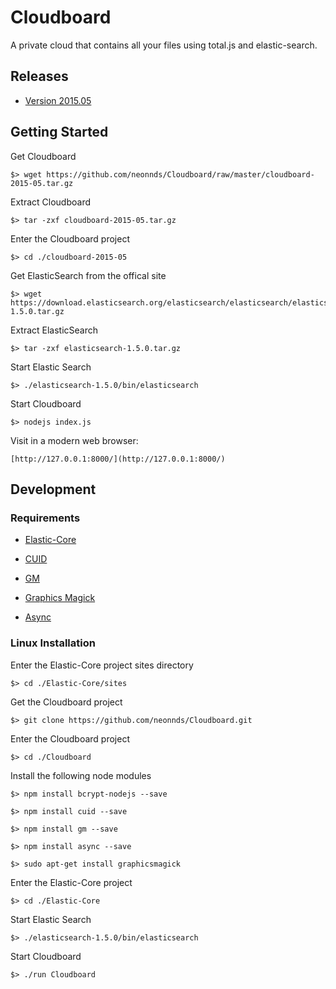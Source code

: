 # Cloudboard
A private cloud that contains all your files using total.js and elastic-search.

## Releases

* [Version 2015.05](https://github.com/neonnds/Cloudboard/raw/master/cloudboard-2015-05.tar.gz)

## Getting Started

Get Cloudboard

    $> wget https://github.com/neonnds/Cloudboard/raw/master/cloudboard-2015-05.tar.gz
    
Extract Cloudboard

    $> tar -zxf cloudboard-2015-05.tar.gz
    
Enter the Cloudboard project

    $> cd ./cloudboard-2015-05

Get ElasticSearch from the offical site

    $> wget https://download.elasticsearch.org/elasticsearch/elasticsearch/elasticsearch-1.5.0.tar.gz
    
Extract ElasticSearch

    $> tar -zxf elasticsearch-1.5.0.tar.gz
    
Start Elastic Search

    $> ./elasticsearch-1.5.0/bin/elasticsearch

Start Cloudboard

    $> nodejs index.js

Visit in a modern web browser:

    [http://127.0.0.1:8000/](http://127.0.0.1:8000/)
    

## Development

### Requirements

* [Elastic-Core](https://github.com/neonnds/Elastic-Core)

* [CUID](https://github.com/ericelliott/cuid)

* [GM](https://github.com/aheckmann/gm)

* [Graphics Magick](http://www.graphicsmagick.org/)

* [Async](https://github.com/caolan/async) 

### Linux Installation

Enter the Elastic-Core project sites directory

    $> cd ./Elastic-Core/sites

Get the Cloudboard project

    $> git clone https://github.com/neonnds/Cloudboard.git

Enter the Cloudboard project

    $> cd ./Cloudboard

Install the following node modules

    $> npm install bcrypt-nodejs --save
    
    $> npm install cuid --save
    
    $> npm install gm --save
    
    $> npm install async --save
    
    $> sudo apt-get install graphicsmagick

Enter the Elastic-Core project

    $> cd ./Elastic-Core

Start Elastic Search

    $> ./elasticsearch-1.5.0/bin/elasticsearch

Start Cloudboard

    $> ./run Cloudboard

